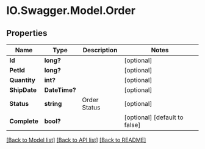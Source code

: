 # IO.Swagger.Model.Order
## Properties

Name | Type | Description | Notes
------------ | ------------- | ------------- | -------------
**Id** | **long?** |  | [optional] 
**PetId** | **long?** |  | [optional] 
**Quantity** | **int?** |  | [optional] 
**ShipDate** | **DateTime?** |  | [optional] 
**Status** | **string** | Order Status | [optional] 
**Complete** | **bool?** |  | [optional] [default to false]

[[Back to Model list]](../README.md#documentation-for-models) [[Back to API list]](../README.md#documentation-for-api-endpoints) [[Back to README]](../README.md)

